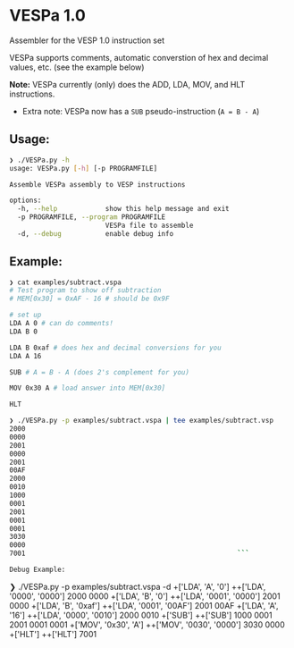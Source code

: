 # VESPa 1.0
Assembler for the VESP 1.0 instruction set

VESPa supports comments, automatic converstion of hex and decimal values, etc. (see the example below)

__Note:__ VESPa currently (only) does the ADD, LDA, MOV, and HLT instructions.
* Extra note: VESPa now has a `SUB` pseudo-instruction (`A = B - A`)

## Usage:
```sh
❯ ./VESPa.py -h
usage: VESPa.py [-h] [-p PROGRAMFILE]

Assemble VESPa assembly to VESP instructions

options:
  -h, --help            show this help message and exit
  -p PROGRAMFILE, --program PROGRAMFILE
                        VESPa file to assemble
  -d, --debug           enable debug info
```

## Example:
```sh
❯ cat examples/subtract.vspa
# Test program to show off subtraction
# MEM[0x30] = 0xAF - 16 # should be 0x9F

# set up
LDA A 0 # can do comments!
LDA B 0

LDA B 0xaf # does hex and decimal conversions for you
LDA A 16

SUB # A = B - A (does 2's complement for you)

MOV 0x30 A # load answer into MEM[0x30]

HLT

❯ ./VESPa.py -p examples/subtract.vspa | tee examples/subtract.vsp
2000
0000
2001
0000
2001
00AF
2000
0010
1000
0001
2001
0001
0001
3030
0000
7001                                                     ```

Debug Example:              
```
❯ ./VESPa.py -p examples/subtract.vspa -d
+['LDA', 'A', '0']
++['LDA', '0000', '0000']
2000
0000
+['LDA', 'B', '0']
++['LDA', '0001', '0000']
2001
0000
+['LDA', 'B', '0xaf']
++['LDA', '0001', '00AF']
2001
00AF
+['LDA', 'A', '16']
++['LDA', '0000', '0010']
2000
0010
+['SUB']
++['SUB']
1000
0001
2001
0001
0001
+['MOV', '0x30', 'A']
++['MOV', '0030', '0000']
3030
0000
+['HLT']
++['HLT']
7001
```